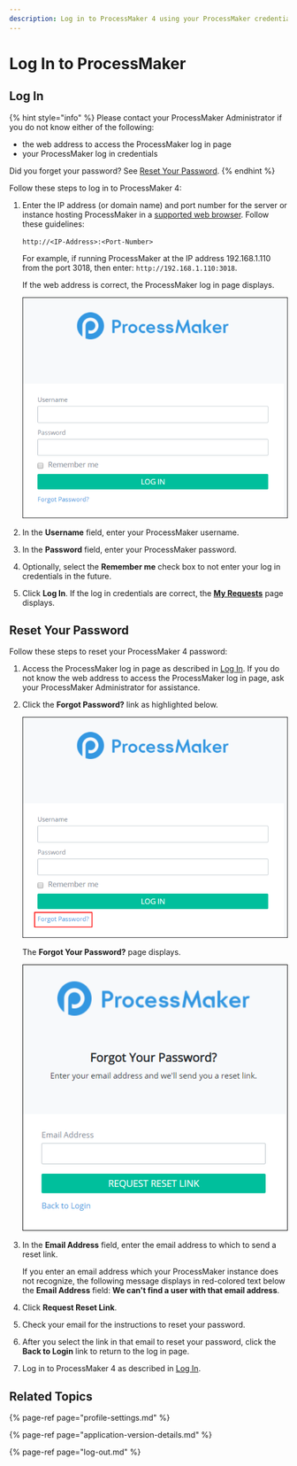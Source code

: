 ```yaml
---
description: Log in to ProcessMaker 4 using your ProcessMaker credentials.
---
```


# Log In to ProcessMaker

## Log In

{% hint style="info" %}
Please contact your ProcessMaker Administrator if you do not know either of the following:

* the web address to access the ProcessMaker log in page
* your ProcessMaker log in credentials

Did you forget your password? See [Reset Your Password](log-in.md#reset-your-password).
{% endhint %}

Follow these steps to log in to ProcessMaker 4:

1. Enter the IP address \(or domain name\) and port number for the server or instance hosting ProcessMaker in a [supported web browser](../install-processmaker/prerequisites.md#supported-browsers). Follow these guidelines:

   `http://<IP-Address>:<Port-Number>`

   For example, if running ProcessMaker at the IP address 192.168.1.110 from the port 3018, then enter: `http://192.168.1.110:3018`.

   If the web address is correct, the ProcessMaker log in page displays.  

   ![](../.gitbook/assets/pm4-log-in-screen.png)

2. In the **Username** field, enter your ProcessMaker username.
3. In the **Password** field, enter your ProcessMaker password.
4. Optionally, select the **Remember me** check box to not enter your log in credentials in the future.
5. Click **Log In**. If the log in credentials are correct, the [**My Requests**](requests/view-started-requests.md#view-requests-you-started) page displays.

## Reset Your Password

Follow these steps to reset your ProcessMaker 4 password:

1. Access the ProcessMaker log in page as described in [Log In](log-in.md#log-in). If you do not know the web address to access the ProcessMaker log in page, ask your ProcessMaker Administrator for assistance.
2. Click the **Forgot Password?** link as highlighted below.  

   ![](../.gitbook/assets/forgot-password-link.png)

   The **Forgot Your Password?** page displays.  

   ![](../.gitbook/assets/forgot-password-screen.png)

3. In the **Email Address** field, enter the email address to which to send a reset link.

   If you enter an email address which your ProcessMaker instance does not recognize, the following message displays in red-colored text below the **Email Address** field: **We can't find a user with that email address**.

4. Click **Request Reset Link**.
5. Check your email for the instructions to reset your password.
6. After you select the link in that email to reset your password, click the **Back to Login** link to return to the log in page.
7. Log in to ProcessMaker 4 as described in [Log In](log-in.md#log-in).

## Related Topics

{% page-ref page="profile-settings.md" %}

{% page-ref page="application-version-details.md" %}

{% page-ref page="log-out.md" %}

